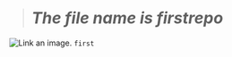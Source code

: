 ># ___The file name is firstrepo___
![Link an image.](https://img.freepik.com/free-photo/fun-3d-cartoon-teenage-boy_183364-81179.jpg?w=740&t=st=1685970085~exp=1685970685~hmac=af92366f86da3159d581d3ffd501994b03232fb74febeb47666c43cd194de3ec)
`first`
